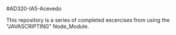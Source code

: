 #AD320-IA5-Acevedo

This repository is a series of completed excercises from using the "JAVASCRIPTING" Node_Module.
